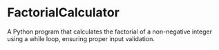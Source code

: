 # FactorialCalculator
A Python program that calculates the factorial of a non-negative integer using a while loop, ensuring proper input validation.
